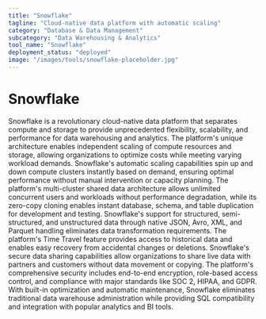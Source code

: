 ```yaml
---
title: "Snowflake"
tagline: "Cloud-native data platform with automatic scaling"
category: "Database & Data Management"
subcategory: "Data Warehousing & Analytics"
tool_name: "Snowflake"
deployment_status: "deployed"
image: "/images/tools/snowflake-placeholder.jpg"
---
```


# Snowflake

Snowflake is a revolutionary cloud-native data platform that separates compute and storage to provide unprecedented flexibility, scalability, and performance for data warehousing and analytics. The platform's unique architecture enables independent scaling of compute resources and storage, allowing organizations to optimize costs while meeting varying workload demands. Snowflake's automatic scaling capabilities spin up and down compute clusters instantly based on demand, ensuring optimal performance without manual intervention or capacity planning. The platform's multi-cluster shared data architecture allows unlimited concurrent users and workloads without performance degradation, while its zero-copy cloning enables instant database, schema, and table duplication for development and testing. Snowflake's support for structured, semi-structured, and unstructured data through native JSON, Avro, XML, and Parquet handling eliminates data transformation requirements. The platform's Time Travel feature provides access to historical data and enables easy recovery from accidental changes or deletions. Snowflake's secure data sharing capabilities allow organizations to share live data with partners and customers without data movement or copying. The platform's comprehensive security includes end-to-end encryption, role-based access control, and compliance with major standards like SOC 2, HIPAA, and GDPR. With built-in optimization and automatic maintenance, Snowflake eliminates traditional data warehouse administration while providing SQL compatibility and integration with popular analytics and BI tools.
